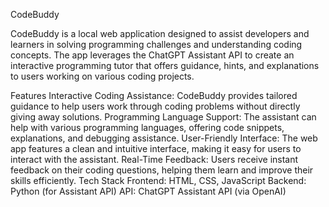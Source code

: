 
CodeBuddy



CodeBuddy is a local web application designed to assist developers and learners in solving programming challenges and understanding coding concepts. The app leverages the ChatGPT Assistant API to create an interactive programming tutor that offers guidance, hints, and explanations to users working on various coding projects.

Features
Interactive Coding Assistance: CodeBuddy provides tailored guidance to help users work through coding problems without directly giving away solutions.
Programming Language Support: The assistant can help with various programming languages, offering code snippets, explanations, and debugging assistance.
User-Friendly Interface: The web app features a clean and intuitive interface, making it easy for users to interact with the assistant.
Real-Time Feedback: Users receive instant feedback on their coding questions, helping them learn and improve their skills efficiently.
Tech Stack
Frontend: HTML, CSS, JavaScript
Backend: Python (for Assistant API)
API: ChatGPT Assistant API (via OpenAI)
